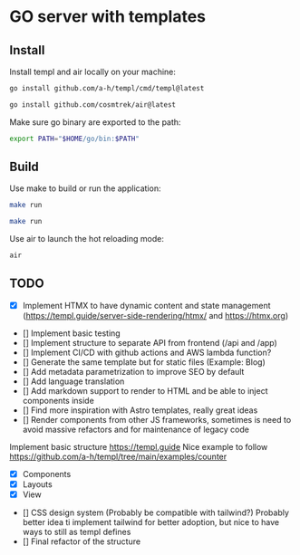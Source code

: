 # GO server with templates

## Install

Install templ and air locally on your machine:

```bash
go install github.com/a-h/templ/cmd/templ@latest
```

```bash
go install github.com/cosmtrek/air@latest
```

Make sure go binary are exported to the path:

```bash
export PATH="$HOME/go/bin:$PATH"
```

## Build

Use make to build or run the application:

```bash
make run
```

```bash
make run
```

Use air to launch the hot reloading mode:

```bash
air
```

## TODO

- [x] Implement HTMX to have dynamic content and state management (https://templ.guide/server-side-rendering/htmx/ and https://htmx.org)

- [] Implement basic testing
- [] Implement structure to separate API from frontend (/api and /app)
- [] Implement CI/CD with github actions and AWS lambda function?
- [] Generate the same template but for static files (Example: Blog)
- [] Add metadata parametrization to improve SEO by default
- [] Add language translation
- [] Add markdown support to render to HTML and be able to inject components inside
- [] Find more inspiration with Astro templates, really great ideas
- [] Render components from other JS frameworks, sometimes is need to avoid massive refactors and for maintenance of legacy code

Implement basic structure https://templ.guide Nice example to follow https://github.com/a-h/templ/tree/main/examples/counter

- [x] Components
- [x] Layouts
- [x] View
- [] CSS design system (Probably be compatible with tailwind?) Probably better idea ti implement tailwind for better adoption, but nice to have ways to still as templ defines
- [] Final refactor of the structure

